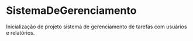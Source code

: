 # SistemaDeGerenciamento
Inicialização de projeto sistema de gerenciamento de tarefas com usuários e relatórios.

